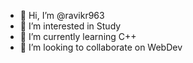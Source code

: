 - 👋 Hi, I’m @ravikr963
- 👀 I’m interested in Study
- 🌱 I’m currently learning C++
- 💞️ I’m looking to collaborate on WebDev


<!---
ravikr963/ravikr963 is a ✨ special ✨ repository because its `README.md` (this file) appears on your GitHub profile.
You can click the Preview link to take a look at your changes.
--->
